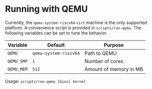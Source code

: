 # Running with QEMU

Currently, the `qemu-system-riscv64` `virt` machine is the only supported platform. A
convenience script is provided in `scripts/run-qemu`. The following variables can be set
to tune the behavior.

| Variable   | Default               | Purpose                |
| ---------- | --------------------- | ---------------------- |
| `QEMU`     | `qemu-system-riscv64` | Path to QEMU           |
| `QEMU_SMP` | `1`                   | Number of cores        |
| `QEMU_MEM` | `512`                 | Amount of memory in MB |

Usage: `scripts/run-qemu [bios] kernel`

